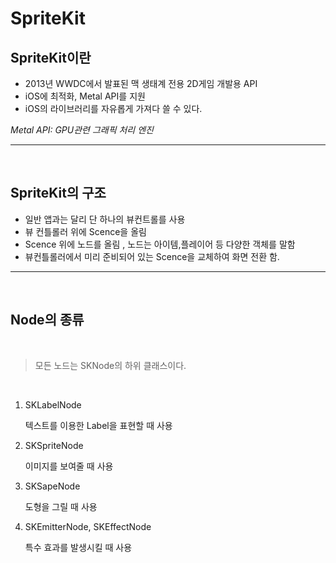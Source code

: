 # SpriteKit


## SpriteKit이란
-   2013년 WWDC에서 발표된 맥 생태계 전용 2D게임 개발용 API
-   iOS에 최적화, Metal API를 지원
-   iOS의 라이브러리를 자유롭게 가져다 쓸 수 있다.

 *Metal API: GPU관련 그래픽 처리 엔진* 

---
<br>

## SpriteKit의 구조

- 일반 앱과는 달리 단 하나의 뷰컨트롤를 사용
- 뷰 컨틀롤러 위에 Scence을 올림
- Scence 위에 노드를 올림 , 노드는 아이템,플레이어 등 다양한 객체를 말함
- 뷰컨틀롤러에서 미리 준비되어 있는 Scence을 교체하여 화면 전환 함.

---
<br>

## Node의 종류
<br>

> 모든 노드는 SKNode의 하위 클래스이다.

<br>

1.  SKLabelNode

    텍스트를 이용한 Label을 표현할 때 사용 

2. SKSpriteNode
    
    이미지를 보여줄 때 사용

3. SKSapeNode
    
    도형을 그릴 때 사용

4. SKEmitterNode, SKEffectNode

    특수 효과를 발생시킬 때 사용


